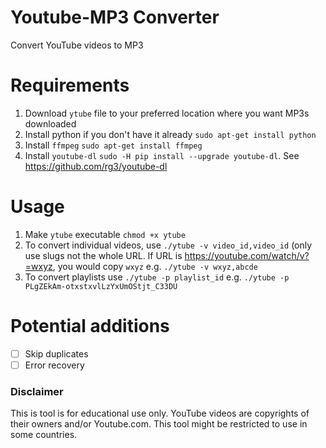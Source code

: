 # Youtube-MP3 Converter

Convert YouTube videos to MP3

# Requirements

1. Download `ytube` file to your preferred location where you want MP3s downloaded
1. Install python if you don't have it already `sudo apt-get install python`
1. Install `ffmpeg` `sudo apt-get install ffmpeg`
1. Install `youtube-dl` `sudo -H pip install --upgrade youtube-dl`. See https://github.com/rg3/youtube-dl

# Usage

1. Make `ytube` executable `chmod +x ytube`
1. To convert individual videos, use `./ytube -v video_id,video_id` (only use slugs not the whole URL. If URL is https://youtube.com/watch/v?=wxyz, you would copy `wxyz` e.g. `./ytube -v wxyz,abcde`
1. To convert playlists use `./ytube -p playlist_id` e.g. `./ytube -p PLgZEkAm-otxstxvlLzYxUmOStjt_C33DU`

# Potential additions

* [ ] Skip duplicates
* [ ] Error recovery

### Disclaimer
This is tool is for educational use only. YouTube videos are copyrights of their owners and/or Youtube.com. This tool might be restricted to use in some countries.
